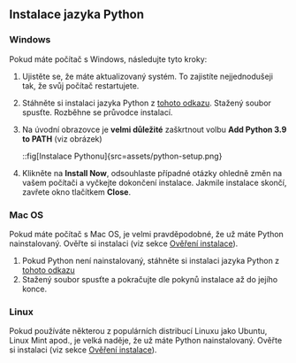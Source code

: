 ## Instalace jazyka Python

### Windows
Pokud máte počítač s Windows, následujte tyto kroky:

1. Ujistěte se, že máte aktualizovaný systém. To zajistíte nejjednodušeji tak, že svůj počítač restartujete. 
1. Stáhněte si instalaci jazyka Python z [tohoto odkazu](https://www.python.org/ftp/python/3.9.10/python-3.9.10-amd64.exe). Stažený soubor spusťte. Rozběhne se průvodce instalací.
1. Na úvodní obrazovce je **velmi důležité** zaškrtnout volbu **Add Python 3.9 to PATH** (viz obrázek)

    ::fig[Instalace Pythonu]{src=assets/python-setup.png}
    
1. Klikněte na **Install Now**, odsouhlaste případné otázky ohledně změn na vašem počítači a vyčkejte dokončení instalace. Jakmile instalace skončí, zavřete okno tlačítkem **Close**.

### Mac OS
Pokud máte počítač s Mac OS, je velmi pravděpodobné, že už máte Python nainstalovaný. Ověřte si instalaci (viz sekce [Ověření instalace](./overeni)).
  
1. Pokud Python není nainstalovaný, stáhněte si instalaci jazyka Python z [tohoto odkazu](https://www.python.org/ftp/python/3.9.10/python-3.9.10-macos11.pkg)
1. Stažený soubor spusťte a pokračujte dle pokynů instalace až do jejího konce.

### Linux
Pokud používáte některou z populárních distribucí Linuxu jako Ubuntu, Linux Mint apod., je velká naděje, že už máte Python nainstalovaný. Ověřte si instalaci (viz sekce [Ověření instalace](./overeni)).
